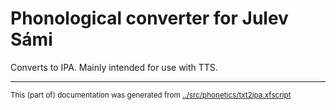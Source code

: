 
Phonological converter for Julev Sámi
=====================================

Converts to IPA. Mainly intended for use with TTS.






















































* * *
<small>This (part of) documentation was generated from [../src/phonetics/txt2ipa.xfscript](http://github.com/giellalt/lang-smj/blob/main/../src/phonetics/txt2ipa.xfscript)</small>